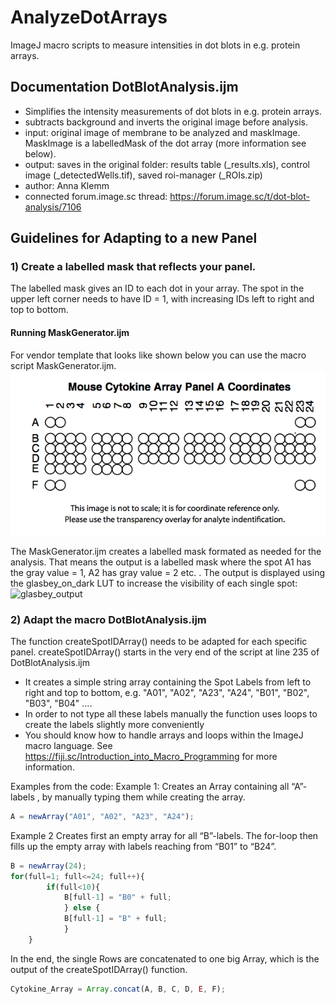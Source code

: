 # AnalyzeDotArrays
ImageJ macro scripts to measure intensities in dot blots in e.g. protein arrays.

## Documentation DotBlotAnalysis.ijm
* Simplifies the intensity measurements of dot blots in e.g. protein arrays.
* subtracts background and inverts the original image before analysis.
* input: original image of membrane to be analyzed and maskImage. MaskImage is a labelledMask of the dot array (more information see below).
* output: saves in the original folder: results table (_results.xls), control image (_detectedWells.tif), saved roi-manager (_ROIs.zip)
* author: Anna Klemm
* connected forum.image.sc thread: https://forum.image.sc/t/dot-blot-analysis/7106

## Guidelines for Adapting to a new Panel
###	1) Create a labelled mask that reflects your panel.
The labelled mask gives an ID to each dot in your array. The spot in the upper left corner needs to have ID = 1, with increasing IDs left to right and top to bottom.

#### Running MaskGenerator.ijm 
For vendor template that looks like shown below you can use the macro script MaskGenerator.ijm. 
![vendor template](/images_for_documentation/example_vendor_template.png)

The MaskGenerator.ijm creates a labelled mask formated as needed for the analysis. That means the output is a labelled mask where the spot A1 has the gray value = 1, A2 has gray value = 2 etc. . 
The output is displayed using the glasbey_on_dark LUT to increase the visibility of each single spot:
![glasbey_output](/images_for_documentation/glasbey_output.png)

### 2) Adapt the macro DotBlotAnalysis.ijm
The function createSpotIDArray() needs to be adapted for each specific panel.
createSpotIDArray()  starts in the very end of the script at line 235 of DotBlotAnalysis.ijm
*	It creates a simple string array containing the Spot Labels from left to right and top to bottom, e.g. "A01", "A02", "A23", "A24", "B01", "B02", "B03", "B04" ….
* In order to not type all these labels manually the function uses loops to create the labels slightly more conveniently
*	You should know how to handle arrays and loops within the ImageJ macro language. See https://fiji.sc/Introduction_into_Macro_Programming for more information.

Examples from the code:
Example 1: Creates an Array containing all “A”-labels , by manually typing them while creating the array.
```javascript
A = newArray("A01", "A02", "A23", "A24");
```
Example 2
Creates first an empty array for all “B”-labels. The for-loop then fills up the empty array with labels reaching from “B01” to “B24”.
```javascript
B = newArray(24);
for(full=1; full<=24; full++){
		if(full<10){
			B[full-1] = "B0" + full;
			} else {
			B[full-1] = "B" + full;
			}
	}
```
In the end, the single Rows are concatenated to one big Array, which is the output of the createSpotIDArray() function.
```javascript
Cytokine_Array = Array.concat(A, B, C, D, E, F);
```
